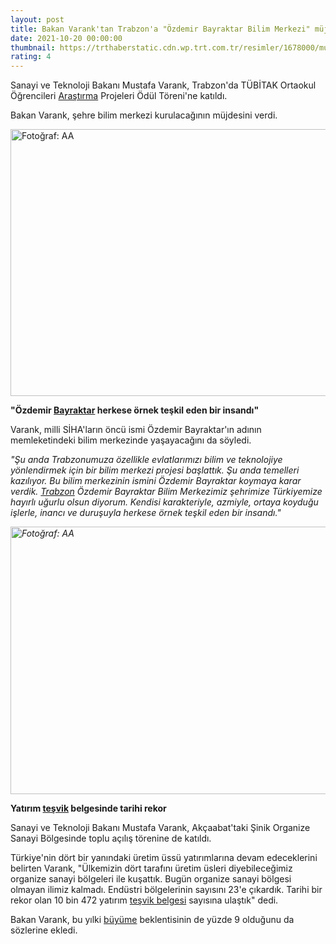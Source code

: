 ```yaml
--- 
layout: post
title: Bakan Varank'tan Trabzon'a "Özdemir Bayraktar Bilim Merkezi" müjdesi
date: 2021-10-20 00:00:00
thumbnail: https://trthaberstatic.cdn.wp.trt.com.tr/resimler/1678000/mustafa-varank-aa-1678897.jpg
rating: 4
---
```

<p>
	Sanayi ve Teknoloji Bakanı Mustafa Varank, Trabzon'da TÜBİTAK Ortaokul Öğrencileri <a href="https://www.trthaber.com/etiket/arastirma/" target="_blank">Araştırma</a> Projeleri Ödül Töreni'ne katıldı.</p>
<p>
	Bakan Varank, şehre bilim merkezi kurulacağının müjdesini verdi.</p>
<p>
	<img alt="Fotoğraf: AA" src="../dosyalar/images/aa_picture_20211020_25885490.jpg" style="width: 650px; height: 427px;" /></p>
<p>
	<strong>"Özdemir <a href="https://www.trthaber.com/etiket/bayraktar/" target="_blank">Bayraktar</a> herkese örnek teşkil eden bir insandı"</strong></p>
<p>
	Varank, milli SİHA'ların öncü ismi Özdemir Bayraktar'ın adının memleketindeki bilim merkezinde yaşayacağını da söyledi.</p>
<p>
	<em>"Şu anda Trabzonumuza özellikle evlatlarımızı bilim ve teknolojiye yönlendirmek için bir bilim merkezi projesi başlattık. Şu anda temelleri kazılıyor. Bu bilim merkezinin ismini Özdemir Bayraktar koymaya karar verdik. <a href="https://www.trthaber.com/etiket/trabzon/" target="_blank">Trabzon</a> Özdemir Bayraktar Bilim Merkezimiz şehrimize Türkiyemize hayırlı uğurlu olsun diyorum. Kendisi karakteriyle, azmiyle, ortaya koyduğu işlerle, inancı ve duruşuyla herkese örnek teşkil eden bir insandı."</em></p>
<p>
	<em><img alt="Fotoğraf: AA" src="../dosyalar/images/aa_picture_20211020_25885496.jpg" style="width: 650px; height: 428px;" /></em></p>
<p>
	<strong>Yatırım <a href="https://www.trthaber.com/etiket/tesvik/" target="_blank">teşvik</a> belgesinde tarihi rekor</strong></p>
<p>
	Sanayi ve Teknoloji Bakanı Mustafa Varank, Akçaabat'taki Şinik Organize Sanayi Bölgesinde toplu açılış törenine de katıldı.</p>
<p>
	Türkiye'nin dört bir yanındaki üretim üssü yatırımlarına devam edeceklerini belirten Varank, "Ülkemizin dört tarafını üretim üsleri diyebileceğimiz organize sanayi bölgeleri ile kuşattık. Bugün organize sanayi bölgesi olmayan ilimiz kalmadı. Endüstri bölgelerinin sayısını 23'e çıkardık. Tarihi bir rekor olan 10 bin 472 yatırım <a href="https://www.trthaber.com/etiket/tesvik-belgesi/" target="_blank">teşvik belgesi</a> sayısına ulaştık" dedi.</p>
<p>
	Bakan Varank, bu yılki <a href="https://www.trthaber.com/etiket/buyume/" target="_blank">büyüme</a> beklentisinin de yüzde 9 olduğunu da sözlerine ekledi. </p>

